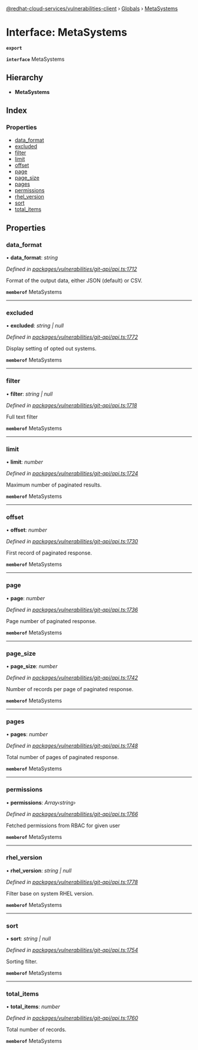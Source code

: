[@redhat-cloud-services/vulnerabilities-client](../README.md) › [Globals](../globals.md) › [MetaSystems](metasystems.md)

# Interface: MetaSystems

**`export`** 

**`interface`** MetaSystems

## Hierarchy

* **MetaSystems**

## Index

### Properties

* [data_format](metasystems.md#data_format)
* [excluded](metasystems.md#excluded)
* [filter](metasystems.md#filter)
* [limit](metasystems.md#limit)
* [offset](metasystems.md#offset)
* [page](metasystems.md#page)
* [page_size](metasystems.md#page_size)
* [pages](metasystems.md#pages)
* [permissions](metasystems.md#permissions)
* [rhel_version](metasystems.md#rhel_version)
* [sort](metasystems.md#sort)
* [total_items](metasystems.md#total_items)

## Properties

###  data_format

• **data_format**: *string*

*Defined in [packages/vulnerabilities/git-api/api.ts:1712](https://github.com/RedHatInsights/javascript-clients/blob/master/packages/vulnerabilities/git-api/api.ts#L1712)*

Format of the output data, either JSON (default) or CSV.

**`memberof`** MetaSystems

___

###  excluded

• **excluded**: *string | null*

*Defined in [packages/vulnerabilities/git-api/api.ts:1772](https://github.com/RedHatInsights/javascript-clients/blob/master/packages/vulnerabilities/git-api/api.ts#L1772)*

Display setting of opted out systems.

**`memberof`** MetaSystems

___

###  filter

• **filter**: *string | null*

*Defined in [packages/vulnerabilities/git-api/api.ts:1718](https://github.com/RedHatInsights/javascript-clients/blob/master/packages/vulnerabilities/git-api/api.ts#L1718)*

Full text filter

**`memberof`** MetaSystems

___

###  limit

• **limit**: *number*

*Defined in [packages/vulnerabilities/git-api/api.ts:1724](https://github.com/RedHatInsights/javascript-clients/blob/master/packages/vulnerabilities/git-api/api.ts#L1724)*

Maximum number of paginated results.

**`memberof`** MetaSystems

___

###  offset

• **offset**: *number*

*Defined in [packages/vulnerabilities/git-api/api.ts:1730](https://github.com/RedHatInsights/javascript-clients/blob/master/packages/vulnerabilities/git-api/api.ts#L1730)*

First record of paginated response.

**`memberof`** MetaSystems

___

###  page

• **page**: *number*

*Defined in [packages/vulnerabilities/git-api/api.ts:1736](https://github.com/RedHatInsights/javascript-clients/blob/master/packages/vulnerabilities/git-api/api.ts#L1736)*

Page number of paginated response.

**`memberof`** MetaSystems

___

###  page_size

• **page_size**: *number*

*Defined in [packages/vulnerabilities/git-api/api.ts:1742](https://github.com/RedHatInsights/javascript-clients/blob/master/packages/vulnerabilities/git-api/api.ts#L1742)*

Number of records per page of paginated response.

**`memberof`** MetaSystems

___

###  pages

• **pages**: *number*

*Defined in [packages/vulnerabilities/git-api/api.ts:1748](https://github.com/RedHatInsights/javascript-clients/blob/master/packages/vulnerabilities/git-api/api.ts#L1748)*

Total number of pages of paginated response.

**`memberof`** MetaSystems

___

###  permissions

• **permissions**: *Array‹string›*

*Defined in [packages/vulnerabilities/git-api/api.ts:1766](https://github.com/RedHatInsights/javascript-clients/blob/master/packages/vulnerabilities/git-api/api.ts#L1766)*

Fetched permissions from RBAC for given user

**`memberof`** MetaSystems

___

###  rhel_version

• **rhel_version**: *string | null*

*Defined in [packages/vulnerabilities/git-api/api.ts:1778](https://github.com/RedHatInsights/javascript-clients/blob/master/packages/vulnerabilities/git-api/api.ts#L1778)*

Filter base on system RHEL version.

**`memberof`** MetaSystems

___

###  sort

• **sort**: *string | null*

*Defined in [packages/vulnerabilities/git-api/api.ts:1754](https://github.com/RedHatInsights/javascript-clients/blob/master/packages/vulnerabilities/git-api/api.ts#L1754)*

Sorting filter.

**`memberof`** MetaSystems

___

###  total_items

• **total_items**: *number*

*Defined in [packages/vulnerabilities/git-api/api.ts:1760](https://github.com/RedHatInsights/javascript-clients/blob/master/packages/vulnerabilities/git-api/api.ts#L1760)*

Total number of records.

**`memberof`** MetaSystems
